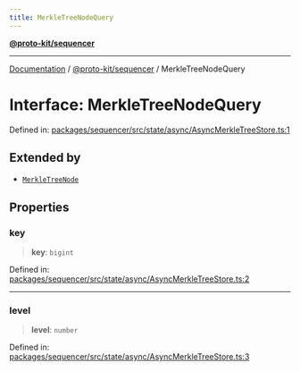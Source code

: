 ```yaml
---
title: MerkleTreeNodeQuery
---
```


[**@proto-kit/sequencer**](../README.md)

***

[Documentation](../../../README.md) / [@proto-kit/sequencer](../README.md) / MerkleTreeNodeQuery

# Interface: MerkleTreeNodeQuery

Defined in: [packages/sequencer/src/state/async/AsyncMerkleTreeStore.ts:1](https://github.com/proto-kit/framework/blob/4d6b3b6da51b3edee0fbf25ce72c1f59ec61e891/packages/sequencer/src/state/async/AsyncMerkleTreeStore.ts#L1)

## Extended by

- [`MerkleTreeNode`](MerkleTreeNode.md)

## Properties

### key

> **key**: `bigint`

Defined in: [packages/sequencer/src/state/async/AsyncMerkleTreeStore.ts:2](https://github.com/proto-kit/framework/blob/4d6b3b6da51b3edee0fbf25ce72c1f59ec61e891/packages/sequencer/src/state/async/AsyncMerkleTreeStore.ts#L2)

***

### level

> **level**: `number`

Defined in: [packages/sequencer/src/state/async/AsyncMerkleTreeStore.ts:3](https://github.com/proto-kit/framework/blob/4d6b3b6da51b3edee0fbf25ce72c1f59ec61e891/packages/sequencer/src/state/async/AsyncMerkleTreeStore.ts#L3)
